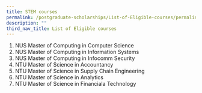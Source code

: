 ```yaml
---
title: STEM courses
permalink: /postgraduate-scholarships/List-of-Eligible-courses/permalink
description: ""
third_nav_title: List of Eligible courses
---
```

1. NUS Master of Computing in Computer Science
2. NUS Master of Computing in Information Systems
3. NUS Master of Computing in Infocomm Security
4. NTU Master of Science in Accountancy
5. NTU Master of Science in Supply Chain Engineering
6. NTU Master of Science in Analytics
7. NTU Master of Science in Financiala Technology